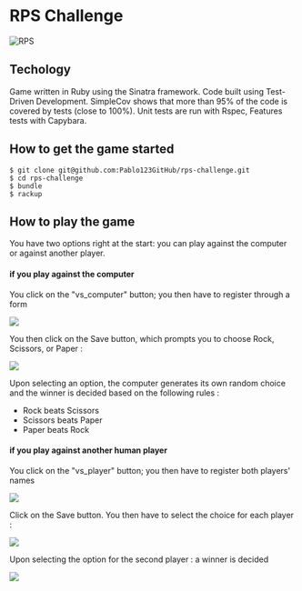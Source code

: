# RPS Challenge

![RPS](https://content.screencast.com/users/Pablo_Zendesk/folders/Jing/media/f253915f-ee7c-4abc-a26a-7295edc367ce/00000005.png)


Techology
----

Game written in Ruby using the Sinatra framework. Code built using Test-Driven Development. SimpleCov shows that more than 95% of the code is covered by tests (close to 100%). Unit tests are run with Rspec, Features tests with Capybara.


How to get the game started
----

```
$ git clone git@github.com:Pablo123GitHub/rps-challenge.git
$ cd rps-challenge
$ bundle
$ rackup

```

How to play the game
----

You have two options right at the start: you can play against the computer or against another player.

#### if you play against the computer

You click on the "vs_computer" button; you then have to register through a form

![](https://content.screencast.com/users/Pablo_Zendesk/folders/Jing/media/380f19bf-ed4e-4ce5-99e1-9461935f7e04/00000010.png)

You then click on the Save button, which prompts you to choose Rock, Scissors, or Paper :

![](https://content.screencast.com/users/Pablo_Zendesk/folders/Jing/media/b5e52217-972b-4a9b-bd14-8271e78b52e3/00000011.png)

Upon selecting an option, the computer generates its own random choice and the winner is decided based on the following rules :

- Rock beats Scissors
- Scissors beats Paper
- Paper beats Rock


#### if you play against another human player

You click on the "vs_player" button; you then have to register both players' names

![](https://content.screencast.com/users/Pablo_Zendesk/folders/Jing/media/3dc185a9-3319-45cb-8e44-32b85370a1aa/00000007.png)

Click on the Save button. You then have to select the choice for each player :

![](https://content.screencast.com/users/Pablo_Zendesk/folders/Jing/media/4b6b2112-2685-4846-9bed-0d36b8fe478b/00000008.png)

Upon selecting the option for the second player : a winner is decided

![](https://content.screencast.com/users/Pablo_Zendesk/folders/Jing/media/b529a387-839e-4f91-a7a8-9f214eb886ab/00000009.png)
